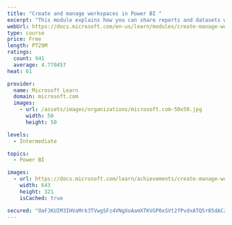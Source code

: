 ```yaml
---
title: "Create and manage workspaces in Power BI "
excerpt: "This module explains how you can share reports and datasets with your users and how to create a deployment strategy that makes sense for you and your organization. Furthermore, you will learn about data lineage in Microsoft Power BI."
webUrl: https://docs.microsoft.com/en-us/learn/modules/create-manage-workspaces-power-bi/
type: course
price: Free
length: PT29M
ratings:
  count: 941
  average: 4.770457
heat: 61

provider:
  name: Microsoft Learn
  domain: microsoft.com
  images:
    - url: /assets/images/organizations/microsoft.com-50x50.jpg
      width: 50
      height: 50

levels:
  - Intermediate

topics:
  - Power BI

images:
  - url: https://docs.microsoft.com/learn/achievements/create-manage-workspaces-power-bi-social.png
    width: 643
    height: 321
    isCached: true

secured: "OaFJKUIM3IHVaMrk3TVwgSFz4VNgXoAamXTKVGP0xSVt2fPvdxATQ5r05dACzyN9b3NbHZ7lhs4HB6InbZMWg7ucvKzmr/ZrSnCzH/4Udr5sD4KgVPn+olVWOthKh7HqSpkLL+OhA/F3e09zAtOcHKyPizX/S9/iNK/n4/tgLhGlxvHr9dCxRdoaUMAIvtLxoPvzsw1O3Z9+RgJlCBIB8ZiCdvvVeKdDwzk5w0Qo3WCLm5CQ5K/rnFFW4kzJzjFMg1A3iXi76CgQucA6sLMjS3zrdRzYWhGlId7IX5FDPzusYs0VUftTwqDN7NpTsdHB514jUh43mAqZkTwtSyQ/hwws8eISCQfYE49BIEboc8tU6dMQqNFA7NTXateV7czwFMbhICSsILwBPMIJXGKzAuy6z+3DG+5Z9SGf0zKRPEw=;0tsbfhPzrW8Aw99mY3W+eA=="
---
```



